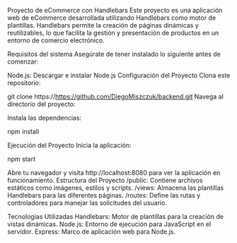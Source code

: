 Proyecto de eCommerce con Handlebars
Este proyecto es una aplicación web de eCommerce desarrollada utilizando Handlebars como motor de plantillas. Handlebars permite la creación de páginas dinámicas y reutilizables, lo que facilita la gestión y presentación de productos en un entorno de comercio electrónico.

Requisitos del sistema
Asegúrate de tener instalado lo siguiente antes de comenzar:

Node.js: Descargar e instalar Node.js
Configuración del Proyecto
Clona este repositorio:

git clone https://https://github.com/DiegoMiszczuk/backend.git
Navega al directorio del proyecto:


Instala las dependencias:

npm install


Ejecución del Proyecto
Inicia la aplicación:

npm start

Abre tu navegador y visita http://localhost:8080 para ver la aplicación en funcionamiento.
Estructura del Proyecto
/public: Contiene archivos estáticos como imágenes, estilos y scripts.
/views: Almacena las plantillas Handlebars para las diferentes páginas.
/routes: Define las rutas y controladores para manejar las solicitudes del usuario.


Tecnologías Utilizadas
Handlebars: Motor de plantillas para la creación de vistas dinámicas.
Node.js: Entorno de ejecución para JavaScript en el servidor.
Express: Marco de aplicación web para Node.js.
